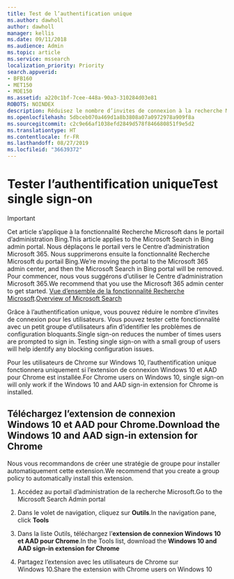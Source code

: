 ```yaml
---
title: Test de l’authentification unique
ms.author: dawholl
author: dawholl
manager: kellis
ms.date: 09/11/2018
ms.audience: Admin
ms.topic: article
ms.service: mssearch
localization_priority: Priority
search.appverid:
- BFB160
- MET150
- MOE150
ms.assetid: a220c1bf-7cee-448a-90a3-310284d03e81
ROBOTS: NOINDEX
description: Réduisez le nombre d’invites de connexion à la recherche Microsoft ou à Office 365 pour les utilisateurs de Windows 10.
ms.openlocfilehash: 5dbceb070a469d1a8b3808a07a0972978a909f8a
ms.sourcegitcommit: c2c9e66af1038efd2849d578f846680851f9e5d2
ms.translationtype: HT
ms.contentlocale: fr-FR
ms.lasthandoff: 08/27/2019
ms.locfileid: "36639372"
---
```

# <a name="test-single-sign-on"></a><span data-ttu-id="e3a5a-103">Tester l’authentification unique</span><span class="sxs-lookup"><span data-stu-id="e3a5a-103">Test single sign-on</span></span>

> [!IMPORTANT]
> <span data-ttu-id="e3a5a-104">Cet article s’applique à la fonctionnalité Recherche Microsoft dans le portail d’administration Bing.</span><span class="sxs-lookup"><span data-stu-id="e3a5a-104">This article applies to the Microsoft Search in Bing admin portal.</span></span> <span data-ttu-id="e3a5a-105">Nous déplaçons le portail vers le Centre d’administration Microsoft 365. Nous supprimerons ensuite la fonctionnalité Recherche Microsoft du portail Bing.</span><span class="sxs-lookup"><span data-stu-id="e3a5a-105">We’re moving the portal to the Microsoft 365 admin center, and then the Microsoft Search in Bing portal will be removed.</span></span> <span data-ttu-id="e3a5a-106">Pour commencer, nous vous suggérons d’utiliser le Centre d’administration Microsoft 365.</span><span class="sxs-lookup"><span data-stu-id="e3a5a-106">We recommend that you use the Microsoft 365 admin center to get started.</span></span> <span data-ttu-id="e3a5a-107">[Vue d’ensemble de la fonctionnalité Recherche Microsoft](overview-microsoft-search.md).</span><span class="sxs-lookup"><span data-stu-id="e3a5a-107">[Overview of Microsoft Search](overview-microsoft-search.md)</span></span>
    
<span data-ttu-id="e3a5a-p102">Grâce à l’authentification unique, vous pouvez réduire le nombre d’invites de connexion pour les utilisateurs. Vous pouvez tester cette fonctionnalité avec un petit groupe d’utilisateurs afin d’identifier les problèmes de configuration bloquants.</span><span class="sxs-lookup"><span data-stu-id="e3a5a-p102">Single sign-on reduces the number of times users are prompted to sign in. Testing single sign-on with a small group of users will help identify any blocking configuration issues.</span></span> 
  
<span data-ttu-id="e3a5a-110">Pour les utilisateurs de Chrome sur Windows 10, l’authentification unique fonctionnera uniquement si l’extension de connexion Windows 10 et AAD pour Chrome est installée.</span><span class="sxs-lookup"><span data-stu-id="e3a5a-110">For Chrome users on Windows 10, single sign-on will only work if the Windows 10 and AAD sign-in extension for Chrome is installed.</span></span> 
  
## <a name="download-the-windows-10-and-aad-sign-in-extension-for-chrome"></a><span data-ttu-id="e3a5a-111">Téléchargez l’extension de connexion Windows 10 et AAD pour Chrome.</span><span class="sxs-lookup"><span data-stu-id="e3a5a-111">Download the Windows 10 and AAD sign-in extension for Chrome</span></span>

<span data-ttu-id="e3a5a-112">Nous vous recommandons de créer une stratégie de groupe pour installer automatiquement cette extension.</span><span class="sxs-lookup"><span data-stu-id="e3a5a-112">We recommend that you create a group policy to automatically install this extension.</span></span>
  
1. <span data-ttu-id="e3a5a-113">Accédez au portail d’administration de la recherche Microsoft.</span><span class="sxs-lookup"><span data-stu-id="e3a5a-113">Go to the Microsoft Search Admin portal</span></span>
    
2. <span data-ttu-id="e3a5a-114">Dans le volet de navigation, cliquez sur **Outils**.</span><span class="sxs-lookup"><span data-stu-id="e3a5a-114">In the navigation pane, click **Tools**</span></span>
    
3. <span data-ttu-id="e3a5a-115">Dans la liste Outils, téléchargez l’**extension de connexion Windows 10 et AAD pour Chrome**.</span><span class="sxs-lookup"><span data-stu-id="e3a5a-115">In the Tools list, download the **Windows 10 and AAD sign-in extension for Chrome**</span></span>
    
4. <span data-ttu-id="e3a5a-116">Partagez l’extension avec les utilisateurs de Chrome sur Windows 10.</span><span class="sxs-lookup"><span data-stu-id="e3a5a-116">Share the extension with Chrome users on Windows 10</span></span>

  

